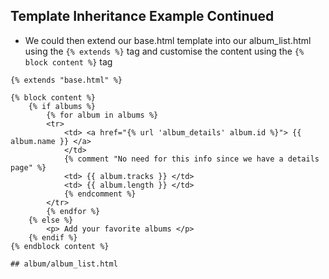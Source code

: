 ## Template Inheritance Example Continued

* We could then extend our base.html template into our album_list.html using the `{% extends %}` tag and customise the content using the `{% block content %}` tag  

```
{% extends "base.html" %}

{% block content %}
    {% if albums %}
        {% for album in albums %}
        <tr>
            <td> <a href="{% url 'album_details' album.id %}"> {{ album.name }} </a>
            </td>
            {% comment "No need for this info since we have a details page" %}
            <td> {{ album.tracks }} </td>
            <td> {{ album.length }} </td>
            {% endcomment %}
        </tr>
        {% endfor %}
    {% else %}
        <p> Add your favorite albums </p>
    {% endif %}
{% endblock content %}

## album/album_list.html   
```

